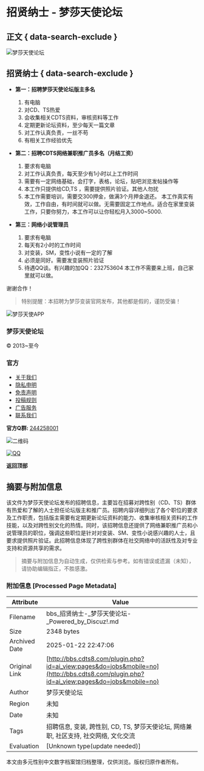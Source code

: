 # 招贤纳士 - 梦莎天使论坛

## 正文 { data-search-exclude }


![梦莎天使论坛](template/acgi_ax0/images/logo.png)

## 招贤纳士 { data-search-exclude }

- **第一：招聘梦莎天使论坛版主多名**
    
    1. 有电脑
    2. 对CD、TS热爱
    3. 会收集相关CDTS资料，审核资料等工作
    4. 定期更新论坛资料，至少每天一篇文章
    5. 对工作认真负责，一丝不苟
    6. 有相关工作经验优先

- **第二：招聘CDTS网络兼职推广员多名（月结工资）**
    
    1. 要求有电脑
    2. 对工作认真负责，每天至少有1小时以上工作时间
    3. 需要有一定网络基础，会打字，表格，论坛，贴吧浏览发帖操作等
    4. 本工作只提供给CD,TS ，需要提供照片验证。其他人勿扰
    5. 本工作需要培训，需要交300押金，做满3个月押金退还。 
       本工作真实有效，工作自由，有时间就可以做。无需要固定工作地点。适合在家里变装工作，只要你努力，本工作可以让你轻松月入3000~5000.
    
- **第三：网络小说管理员**
    
    1. 要求有电脑
    2. 每天有2小时的工作时间
    3. 对变装，SM，变性小说有一定的了解
    4. 必须是同好。需要发变装照片验证
    5. 待遇QQ谈。有兴趣的加QQ：232753604 本工作不需要来上班，自己家里就可以做。
    
谢谢合作！

> 特别提醒：本招聘为梦莎变装官网发布，其他都是假的，谨防受骗！

![梦莎天使APP](/01.png)

### 梦莎天使论坛

© 2013~至今

### 官方

- [关于我们](https://bbs.cdts8.com/plugin.php?id=ai_view:pages)
- [隐私申明](https://bbs.cdts8.com/plugin.php?id=ai_view:pages&do=service)
- [免责声明](https://bbs.cdts8.com/plugin.php?id=ai_view:pages&do=Disclaimer)
- [投稿规则](https://bbs.cdts8.com/plugin.php?id=ai_view:pages&do=rule)
- [广告服务](https://bbs.cdts8.com/plugin.php?id=ai_view:pages&do=advertising)
- [联系我们](https://bbs.cdts8.com/plugin.php?id=ai_view:pages&do=contact)

**官方Q群:** [244258001](#)

![二维码](template/acgi_ax0/images/erweima.gif)

[![QQ](static/image/common/site_qq.jpg)](http://wpa.qq.com/msgrd?V=3&Uin=232753604&Site=梦莎天使论坛&Menu=yes&from=discuz "QQ") 

**返回顶部**
<!-- tcd_original_link http://bbs.cdts8.com/plugin.php?id=ai_view:pages&do=jobs&mobile=no -->


## 摘要与附加信息

<!-- tcd_abstract -->
该文件为梦莎天使论坛发布的招聘信息，主要旨在招募对跨性别（CD、TS）群体有热爱和了解的人士担任论坛版主和推广员。招聘内容详细列出了各个职位的要求及工作职责，包括版主需要有定期更新论坛资料的能力、收集审核相关资料的工作技能，以及对跨性别文化的热情。同时，该招聘信息还提供了网络兼职推广员和小说管理员的职位，强调这些职位是针对对变装、SM、变性小说感兴趣的人士，且要求提供照片验证。此招聘信息体现了跨性别群体在社交网络中的活跃性及对专业支持和资源共享的需求。
<!-- tcd_abstract_end -->

> 摘要与附加信息为自动生成，仅供检索与参考。如有错误或遗漏（未知），请协助编辑指正，不胜感激。

### 附加信息 [Processed Page Metadata]

| Attribute       | Value                                  |
|-----------------|----------------------------------------|
| Filename        | bbs_招贤纳士-_梦莎天使论坛-_Powered_by_Discuz!.md                             |
| Size            | 2348 bytes                           |
| Archived Date   | 2025-01-22 22:47:06                             |
| Original Link   | [http://bbs.cdts8.com/plugin.php?id=ai_view:pages&do=jobs&mobile=no](http://bbs.cdts8.com/plugin.php?id=ai_view:pages&do=jobs&mobile=no)                       |
| Author          | 梦莎天使论坛                               |
| Region          | 未知                               |
| Date            | 未知                                 |
| Tags            | 招聘信息, 变装, 跨性别, CD, TS, 梦莎天使论坛, 网络兼职, 社区支持, 社交网络, 文化交流                                 |
| Evaluation            | [Unknown type(update needed)]                                 |
<!-- tcd_table_end -->

本文由多元性别中文数字档案馆归档整理，仅供浏览。版权归原作者所有。
